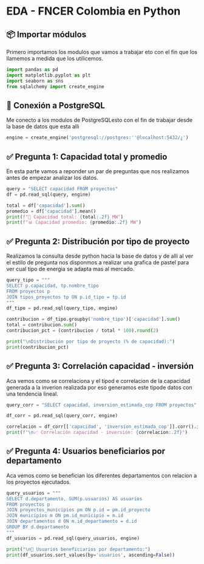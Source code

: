 # EDA - FNCER Colombia en Python

## 📦 Importar módulos
Primero importamos los modulos que vamos a trabajar eto con el fin que los llamemos a medida que los utilicemos.
```Python
import pandas as pd
import matplotlib.pyplot as plt
import seaborn as sns
from sqlalchemy import create_engine
```

## 🔌 Conexión a PostgreSQL
Me conecto a los modulos de PostgreSQLesto con el fin de trabajar desde la base de datos que esta alli
```Python
engine = create_engine('postgresql://postgres:''@localhost:5432/¿')
```

## ✅ Pregunta 1: Capacidad total y promedio
En esta parte vamos a reponder un par de preguntas que nos realizamos antes de empezar analizar los datos.
```Python
query = "SELECT capacidad FROM proyectos"
df = pd.read_sql(query, engine)

total = df['capacidad'].sum()
promedio = df['capacidad'].mean()
print(f"🔋 Capacidad total: {total:.2f} MW")
print(f"📊 Capacidad promedio: {promedio:.2f} MW")
```

## ✅ Pregunta 2: Distribución por tipo de proyecto
Realizamos la consulta desde python hacia la base de datos y de alli al ver el estilo de pregunta nos disponmos a realizar una grafica de pastel para ver cual tipo de energia se adapta mas al mercado.
```Python
query_tipo = """
SELECT p.capacidad, tp.nombre_tipo
FROM proyectos p
JOIN tipos_proyectos tp ON p.id_tipo = tp.id
"""
df_tipo = pd.read_sql(query_tipo, engine)

contribucion = df_tipo.groupby('nombre_tipo')['capacidad'].sum()
total = contribucion.sum()
contribucion_pct = (contribucion / total * 100).round(2)

print("\nDistribución por tipo de proyecto (% de capacidad):")
print(contribucion_pct)
```

## ✅ Pregunta 3: Correlación capacidad - inversión
Aca vemos como se correlaciona y el tipod e correlacion de la capacidad generada a la inverion realizada por eso generamos este tipode datos con una tendencia lineal.
```Python
query_corr = "SELECT capacidad, inversion_estimada_cop FROM proyectos"

df_corr = pd.read_sql(query_corr, engine)

correlacion = df_corr[['capacidad', 'inversion_estimada_cop']].corr().iloc[0, 1]
print(f"\n📈 Correlación capacidad - inversión: {correlacion:.2f}")
```

## ✅ Pregunta 4: Usuarios beneficiarios por departamento
Aca vemos como se benefician los diferentes departamentos con relacion a los proyectos ejecutados.
```Python
query_usuarios = """
SELECT d.departamento, SUM(p.usuarios) AS usuarios
FROM proyectos p
JOIN proyectos_municipios pm ON p.id = pm.id_proyecto
JOIN municipios m ON pm.id_municipio = m.id
JOIN departamentos d ON m.id_departamento = d.id
GROUP BY d.departamento
"""
df_usuarios = pd.read_sql(query_usuarios, engine)

print("\n👥 Usuarios beneficiarios por departamento:")
print(df_usuarios.sort_values(by='usuarios', ascending=False))
```
